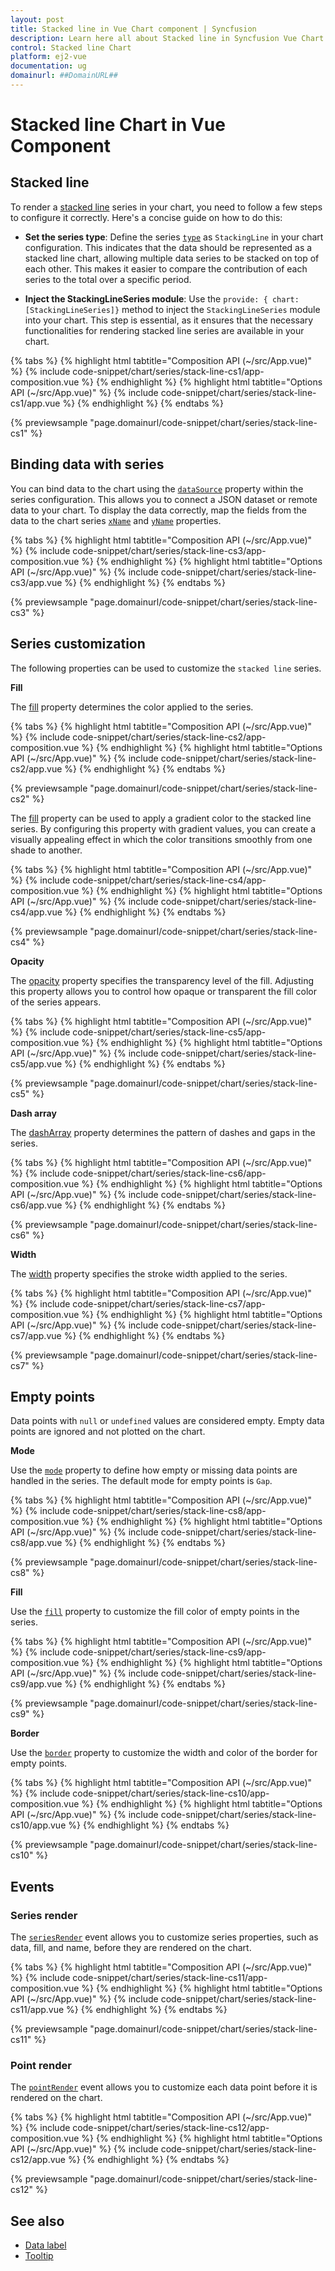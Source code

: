 ```yaml
---
layout: post
title: Stacked line in Vue Chart component | Syncfusion
description: Learn here all about Stacked line in Syncfusion Vue Chart component of Syncfusion Essential JS 2 and more.
control: Stacked line Chart
platform: ej2-vue
documentation: ug
domainurl: ##DomainURL##
---
```


# Stacked line Chart in Vue Component

## Stacked line

To render a [stacked line](https://www.syncfusion.com/vue-components/vue-charts/chart-types/stacked-line-chart) series in your chart, you need to follow a few steps to configure it correctly. Here's a concise guide on how to do this:
 
* **Set the series type**: Define the series [`type`](https://ej2.syncfusion.com/vue/documentation/api/chart/series/#type) as `StackingLine` in your chart configuration. This indicates that the data should be represented as a stacked line chart, allowing multiple data series to be stacked on top of each other. This makes it easier to compare the contribution of each series to the total over a specific period.

* **Inject the StackingLineSeries module**: Use the `provide: { chart: [StackingLineSeries]}` method to inject the `StackingLineSeries` module into your chart. This step is essential, as it ensures that the necessary functionalities for rendering stacked line series are available in your chart.

{% tabs %}
{% highlight html tabtitle="Composition API (~/src/App.vue)" %}
{% include code-snippet/chart/series/stack-line-cs1/app-composition.vue %}
{% endhighlight %}
{% highlight html tabtitle="Options API (~/src/App.vue)" %}
{% include code-snippet/chart/series/stack-line-cs1/app.vue %}
{% endhighlight %}
{% endtabs %}
        
{% previewsample "page.domainurl/code-snippet/chart/series/stack-line-cs1" %}

## Binding data with series

You can bind data to the chart using the [`dataSource`](https://ej2.syncfusion.com/vue/documentation/api/chart/series/#datasource) property within the series configuration. This allows you to connect a JSON dataset or remote data to your chart. To display the data correctly, map the fields from the data to the chart series [`xName`](https://ej2.syncfusion.com/vue/documentation/api/chart/series/#xname) and [`yName`](https://ej2.syncfusion.com/vue/documentation/api/chart/series/#yname) properties.

{% tabs %}
{% highlight html tabtitle="Composition API (~/src/App.vue)" %}
{% include code-snippet/chart/series/stack-line-cs3/app-composition.vue %}
{% endhighlight %}
{% highlight html tabtitle="Options API (~/src/App.vue)" %}
{% include code-snippet/chart/series/stack-line-cs3/app.vue %}
{% endhighlight %}
{% endtabs %}
        
{% previewsample "page.domainurl/code-snippet/chart/series/stack-line-cs3" %}

## Series customization

The following properties can be used to customize the `stacked line` series.

**Fill**

The [fill](https://ej2.syncfusion.com/vue/documentation/api/chart/series/#fill) property determines the color applied to the series.

{% tabs %}
{% highlight html tabtitle="Composition API (~/src/App.vue)" %}
{% include code-snippet/chart/series/stack-line-cs2/app-composition.vue %}
{% endhighlight %}
{% highlight html tabtitle="Options API (~/src/App.vue)" %}
{% include code-snippet/chart/series/stack-line-cs2/app.vue %}
{% endhighlight %}
{% endtabs %}
        
{% previewsample "page.domainurl/code-snippet/chart/series/stack-line-cs2" %}

The [fill](https://ej2.syncfusion.com/vue/documentation/api/chart/series/#fill) property can be used to apply a gradient color to the stacked line series. By configuring this property with gradient values, you can create a visually appealing effect in which the color transitions smoothly from one shade to another.

{% tabs %}
{% highlight html tabtitle="Composition API (~/src/App.vue)" %}
{% include code-snippet/chart/series/stack-line-cs4/app-composition.vue %}
{% endhighlight %}
{% highlight html tabtitle="Options API (~/src/App.vue)" %}
{% include code-snippet/chart/series/stack-line-cs4/app.vue %}
{% endhighlight %}
{% endtabs %}
        
{% previewsample "page.domainurl/code-snippet/chart/series/stack-line-cs4" %}

**Opacity**

The [opacity](https://ej2.syncfusion.com/vue/documentation/api/chart/series/#opacity) property specifies the transparency level of the fill. Adjusting this property allows you to control how opaque or transparent the fill color of the series appears.

{% tabs %}
{% highlight html tabtitle="Composition API (~/src/App.vue)" %}
{% include code-snippet/chart/series/stack-line-cs5/app-composition.vue %}
{% endhighlight %}
{% highlight html tabtitle="Options API (~/src/App.vue)" %}
{% include code-snippet/chart/series/stack-line-cs5/app.vue %}
{% endhighlight %}
{% endtabs %}
        
{% previewsample "page.domainurl/code-snippet/chart/series/stack-line-cs5" %}

**Dash array**

The [dashArray](https://ej2.syncfusion.com/vue/documentation/api/chart/series/#dasharray) property determines the pattern of dashes and gaps in the series.

{% tabs %}
{% highlight html tabtitle="Composition API (~/src/App.vue)" %}
{% include code-snippet/chart/series/stack-line-cs6/app-composition.vue %}
{% endhighlight %}
{% highlight html tabtitle="Options API (~/src/App.vue)" %}
{% include code-snippet/chart/series/stack-line-cs6/app.vue %}
{% endhighlight %}
{% endtabs %}
        
{% previewsample "page.domainurl/code-snippet/chart/series/stack-line-cs6" %}

**Width**

The [width](https://ej2.syncfusion.com/vue/documentation/api/chart/series/#width) property specifies the stroke width applied to the series.

{% tabs %}
{% highlight html tabtitle="Composition API (~/src/App.vue)" %}
{% include code-snippet/chart/series/stack-line-cs7/app-composition.vue %}
{% endhighlight %}
{% highlight html tabtitle="Options API (~/src/App.vue)" %}
{% include code-snippet/chart/series/stack-line-cs7/app.vue %}
{% endhighlight %}
{% endtabs %}
        
{% previewsample "page.domainurl/code-snippet/chart/series/stack-line-cs7" %}

## Empty points

Data points with `null` or `undefined` values are considered empty. Empty data points are ignored and not plotted on the chart.

**Mode**

Use the [`mode`](https://ej2.syncfusion.com/vue/documentation/api/chart/emptyPointSettings/#mode) property to define how empty or missing data points are handled in the series. The default mode for empty points is `Gap`.

{% tabs %}
{% highlight html tabtitle="Composition API (~/src/App.vue)" %}
{% include code-snippet/chart/series/stack-line-cs8/app-composition.vue %}
{% endhighlight %}
{% highlight html tabtitle="Options API (~/src/App.vue)" %}
{% include code-snippet/chart/series/stack-line-cs8/app.vue %}
{% endhighlight %}
{% endtabs %}
        
{% previewsample "page.domainurl/code-snippet/chart/series/stack-line-cs8" %}

**Fill**

Use the [`fill`](https://ej2.syncfusion.com/vue/documentation/api/chart/emptyPointSettings/#fill) property to customize the fill color of empty points in the series.

{% tabs %}
{% highlight html tabtitle="Composition API (~/src/App.vue)" %}
{% include code-snippet/chart/series/stack-line-cs9/app-composition.vue %}
{% endhighlight %}
{% highlight html tabtitle="Options API (~/src/App.vue)" %}
{% include code-snippet/chart/series/stack-line-cs9/app.vue %}
{% endhighlight %}
{% endtabs %}
        
{% previewsample "page.domainurl/code-snippet/chart/series/stack-line-cs9" %}

**Border**

Use the [`border`](https://ej2.syncfusion.com/vue/documentation/api/chart/emptyPointSettings/#border) property to customize the width and color of the border for empty points.

{% tabs %}
{% highlight html tabtitle="Composition API (~/src/App.vue)" %}
{% include code-snippet/chart/series/stack-line-cs10/app-composition.vue %}
{% endhighlight %}
{% highlight html tabtitle="Options API (~/src/App.vue)" %}
{% include code-snippet/chart/series/stack-line-cs10/app.vue %}
{% endhighlight %}
{% endtabs %}
        
{% previewsample "page.domainurl/code-snippet/chart/series/stack-line-cs10" %}

## Events

### Series render

The [`seriesRender`](https://ej2.syncfusion.com/vue/documentation/api/chart#seriesrender) event allows you to customize series properties, such as data, fill, and name, before they are rendered on the chart.

{% tabs %}
{% highlight html tabtitle="Composition API (~/src/App.vue)" %}
{% include code-snippet/chart/series/stack-line-cs11/app-composition.vue %}
{% endhighlight %}
{% highlight html tabtitle="Options API (~/src/App.vue)" %}
{% include code-snippet/chart/series/stack-line-cs11/app.vue %}
{% endhighlight %}
{% endtabs %}
        
{% previewsample "page.domainurl/code-snippet/chart/series/stack-line-cs11" %}

### Point render

The [`pointRender`](https://ej2.syncfusion.com/vue/documentation/api/chart#pointrender) event allows you to customize each data point before it is rendered on the chart.

{% tabs %}
{% highlight html tabtitle="Composition API (~/src/App.vue)" %}
{% include code-snippet/chart/series/stack-line-cs12/app-composition.vue %}
{% endhighlight %}
{% highlight html tabtitle="Options API (~/src/App.vue)" %}
{% include code-snippet/chart/series/stack-line-cs12/app.vue %}
{% endhighlight %}
{% endtabs %}
        
{% previewsample "page.domainurl/code-snippet/chart/series/stack-line-cs12" %}

## See also

* [Data label](../data-labels/)
* [Tooltip](../tool-tip/)